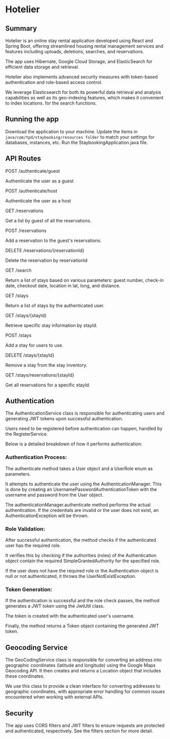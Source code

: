 # Hotelier

## Summary

Hotelier is an online stay rental application developed using React and Spring Boot, offering streamlined housing rental management services and features including uploads, deletions, searches, and reservations. 

The app uses Hibernate, Google Cloud Storage, and ElasticSearch for efficient data storage and retrieval. 

Hotelier also implements advanced security measures with token-based authentication and role-based access control. 

We leverage Elasticsearch for both its powerful data retrieval and analysis capabilities as well as its geo-indexing features, which makes it convenient to index locations. for the search functions. 

## Running the app
Download the application to your machine. 
Update the items in `java/com/tpd/staybooking/resources folder` to match your settings for databases, instances, etc. 
Run the StaybookingApplication.java file. 

## API Routes

POST /authenticate/guest

Authenticate the user as a guest

POST /authenticate/host

Authenticate the user as a host

GET /reservations

Get a list by guest of all the reservations. 

POST /reservations

Add a reservation to the guest's reservations. 

DELETE /reservations/{reservationId}

Delete the reservation by reservationId

GET /search

Return a list of stays based on various parameters: guest number, check-in date, checkout date, location in lat, long, and distance.  

GET /stays

Return a list of stays by the authenticated user. 

GET /stays/{stayId}

Retrieve specific stay information by stayId. 

POST /stays

Add a stay for users to use. 

DELETE /stays/{stayId}

Remove a stay from the stay inventory. 

GET /stays/reservations/{stayId}

Get all reservations for a specific stayId. 

## Authentication
The AuthenticationService class is responsible for authenticating users and generating JWT tokens upon successful authentication. 

Users need to be registered before authentication can happen, handled by the RegisterService. 

Below is a detailed breakdown of how it performs authentication:

### Authentication Process: 
The authenticate method takes a User object and a UserRole enum as parameters.

It attempts to authenticate the user using the AuthenticationManager. This is done by creating an UsernamePasswordAuthenticationToken with the username and password from the User object.

The authenticationManager.authenticate method performs the actual authentication. If the credentials are invalid or the user does not exist, an AuthenticationException will be thrown.

### Role Validation:

After successful authentication, the method checks if the authenticated user has the required role.

It verifies this by checking if the authorities (roles) of the Authentication object contain the required SimpleGrantedAuthority for the specified role.

If the user does not have the required role or the Authentication object is null or not authenticated, it throws the UserNotExistException.

### Token Generation:
If the authentication is successful and the role check passes, the method generates a JWT token using the JwtUtil class.

The token is created with the authenticated user's username.

Finally, the method returns a Token object containing the generated JWT token.


## Geocoding Service 
The GeoCodingService class is responsible for converting an address into geographic coordinates (latitude and longitude) using the Google Maps Geocoding API. It then creates and returns a Location object that includes these coordinates.

We use this class to provide a clean interface for converting addresses to geographic coordinates, with appropriate error handling for common issues encountered when working with external APIs.


## Security 
The app uses CORS filters and JWT filters to ensure requests are protected and authenticated, respectively. See the filters section for more detail. 


